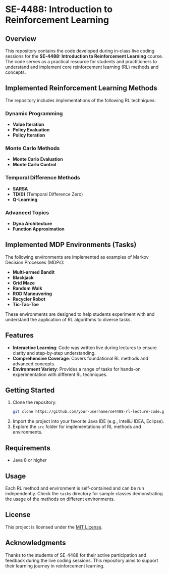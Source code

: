 # SE-4488: Introduction to Reinforcement Learning

## Overview
This repository contains the code developed during in-class live coding sessions for the **SE-4488: Introduction to Reinforcement Learning** course. The code serves as a practical resource for students and practitioners to understand and implement core reinforcement learning (RL) methods and concepts.

## Implemented Reinforcement Learning Methods
The repository includes implementations of the following RL techniques:

### **Dynamic Programming**
- **Value Iteration**
- **Policy Evaluation**
- **Policy Iteration**

### **Monte Carlo Methods**
- **Monte Carlo Evaluation**
- **Monte Carlo Control**

### **Temporal Difference Methods**
- **SARSA**
- **TD(0)** (Temporal Difference Zero)
- **Q-Learning**

### **Advanced Topics**
- **Dyna Architecture**
- **Function Approximation**

## Implemented MDP Environments (Tasks)
The following environments are implemented as examples of Markov Decision Processes (MDPs):

- **Multi-armed Bandit**
- **Blackjack**
- **Grid Maze**
- **Random Walk**
- **ROD Maneuvering**
- **Recycler Robot**
- **Tic-Tac-Toe**

These environments are designed to help students experiment with and understand the application of RL algorithms to diverse tasks.

## Features
- **Interactive Learning**: Code was written live during lectures to ensure clarity and step-by-step understanding.
- **Comprehensive Coverage**: Covers foundational RL methods and advanced concepts.
- **Environment Variety**: Provides a range of tasks for hands-on experimentation with different RL techniques.

## Getting Started
1. Clone the repository:
   ```bash
   git clone https://github.com/your-username/se4488-rl-lecture-code.git
   ```
2. Import the project into your favorite Java IDE (e.g., IntelliJ IDEA, Eclipse).
3. Explore the `src` folder for implementations of RL methods and environments.

## Requirements
- Java 8 or higher

## Usage
Each RL method and environment is self-contained and can be run independently. Check the `tasks` directory for sample classes demonstrating the usage of the methods on different environments.

## License
This project is licensed under the [MIT License](LICENSE).

## Acknowledgments
Thanks to the students of SE-4488 for their active participation and feedback during the live coding sessions. This repository aims to support their learning journey in reinforcement learning.
